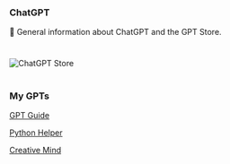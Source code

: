 ### ChatGPT

🤖 General information about ChatGPT and the GPT Store.

#

![ChatGPT Store](https://github.com/sourceduty/ChatGPT/assets/123030236/e2be7f0a-8114-4edd-9647-e8ef8e2b8c56)

#
### My GPTs

[GPT Guide](https://chat.openai.com/g/g-GoLkguGSc-gpt-guide)

[Python Helper](https://chat.openai.com/g/g-NLUSBfccY-python-helper) 

[Creative Mind](https://chat.openai.com/g/g-bMDHS90Nw-creative-mind)
